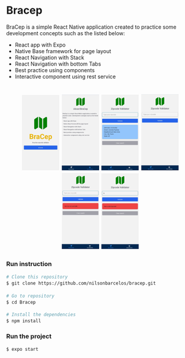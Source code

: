 # Bracep
BraCep is a simple React Native application created to practice some development concepts such as the listed below:

- React app with Expo
- Native Base framework for page layout
- React Navigation with Stack
- React Navigation with bottom Tabs
- Best practice using components
- Interactive component using rest service

<h1 align="center">
    <img alt="Home" title="Home" src=".images/bracep_home.jpg" width="100px" />
    <img alt="About" title="Agout" src=".images/bracep_about.jpg" width="100px" />
    <img alt="Result" title="Result" src=".images/bracep_result.jpg" width="100px" />
    <img alt="Search" title="Search" src=".images/bracep_search.jpg" width="100px" />
    <img alt="Service" title="Service" src=".images/bracep_service.jpg" width="100px" />
    <img alt="Validation" title="Validation" src=".images/bracep_validation.jpg" width="100px" />
</h1>


### Run instruction

```bash
# Clone this repository
$ git clone https://github.com/nilsonbarcelos/bracep.git

# Go to repository
$ cd Bracep

# Install the dependencies
$ npm install
```

### Run the project

```bash
$ expo start
```
